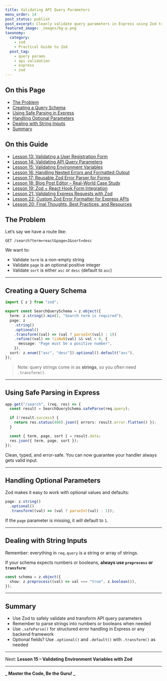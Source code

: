 ```yaml
---
title: Validating API Query Parameters
menu_order: 14
post_status: publish
post_excerpt: Cleanly validate query parameters in Express using Zod transformations.
featured_image: _images/bg-p.png
taxonomy:
  category:
    - zod
    - Practical Guide to Zod
  post_tag:
    - query params
    - api validation
    - express
    - zod
---
```


<div class="toc" markdown="1">

<div class="otp" markdown="1">

## On this Page

- [The Problem](#the-problem)
- [Creating a Query Schema](#creating-a-query-schema)
- [Using Safe Parsing in Express](#using-safe-parsing-in-express)
- [Handling Optional Parameters](#handling-optional-parameters)
- [Dealing with String Inputs](#dealing-with-string-inputs)
- [Summary](#summary)

</div>

<div class="otg" markdown="1">

## On this Guide

- [Lesson 13: Validating a User Registration Form](./lesson-13-validating-a-user-registration-form)
- [Lesson 14: Validating API Query Parameters](./lesson14-validating-api-query-parameters)
- [Lesson 15: Validating Environment Variables](./lesson-15-validating-environment-variables)
- [Lesson 16: Handling Nested Errors and Formatted Output](./lesson-16-handling-nested-errors-and-formatted-output)
- [Lesson 17: Reusable Zod Error Parser for Forms](./lesson-17-reusable-zod-error-parser-for-forms)
- [Lesson 18: Blog Post Editor – Real-World Case Study](./lesson-18-blog-post-editor-real-world-case)
- [Lesson 19: Zod + React Hook Form Integration](./lesson-19-zod-react-hook-form-integration)
- [Lesson 21: Validating Express Requests with Zod](./lesson20-validating-express-requests-with-zod)
- [Lesson 22: Custom Zod Error Formatter for Express APIs](./lesson-21-custom-zod-error-formatter-for-express)
- [Lesson 20: Final Thoughts, Best Practices, and Resources](./lesson-22-final-thoughts-best-practices-and-resources)

</div>

</div>

<div class="guru-main" markdown="1">

## The Problem

Let’s say we have a route like:

```
GET /search?term=react&page=2&sort=desc
```

We want to:

- Validate `term` is a non-empty string
- Validate `page` is an optional positive integer
- Validate `sort` is either `asc` or `desc` (default to `asc`)

---

## Creating a Query Schema

```ts
import { z } from "zod";

export const SearchQuerySchema = z.object({
  term: z.string().min(1, "Search term is required"),
  page: z
    .string()
    .optional()
    .transform((val) => (val ? parseInt(val) : 1))
    .refine((val) => !isNaN(val) && val > 0, {
      message: "Page must be a positive number",
    }),
  sort: z.enum(["asc", "desc"]).optional().default("asc"),
});
```

> Note: query strings come in as **strings**, so you often need `.transform()`.

---

## Using Safe Parsing in Express

```ts
app.get("/search", (req, res) => {
  const result = SearchQuerySchema.safeParse(req.query);

  if (!result.success) {
    return res.status(400).json({ errors: result.error.flatten() });
  }

  const { term, page, sort } = result.data;
  res.json({ term, page, sort });
});
```

Clean, typed, and error-safe. You can now guarantee your handler always gets valid input.

---

## Handling Optional Parameters

Zod makes it easy to work with optional values and defaults:

```ts
page: z.string()
  .optional()
  .transform((val) => (val ? parseInt(val) : 1));
```

If the `page` parameter is missing, it will default to `1`.

---

## Dealing with String Inputs

Remember: everything in `req.query` is a string or array of strings.

If your schema expects numbers or booleans, **always use `preprocess` or `transform`**:

```ts
const schema = z.object({
  show: z.preprocess((val) => val === "true", z.boolean()),
});
```

---

## Summary

- Use Zod to safely validate and transform API query parameters
- Remember to parse strings into numbers or booleans when needed
- Use `.safeParse()` for structured error handling in Express or any backend framework
- Optional fields? Use `.optional()` and `.default()` with `.transform()` as needed

---

Next: **Lesson 15 – Validating Environment Variables with Zod**

---

**_ Master the Code, Be the Guru! _**

</div>

